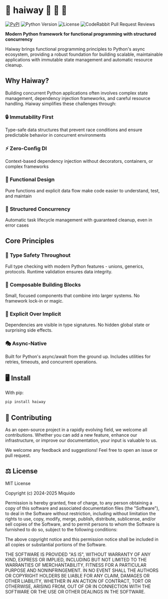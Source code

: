 # 🚗 haiway 🚕 🚚 🚙

[![PyPI](https://img.shields.io/pypi/v/haiway)](https://pypi.org/project/haiway/)
![Python Version](https://img.shields.io/badge/Python-3.12+-blue)
![License](https://img.shields.io/badge/License-MIT-green)
![CodeRabbit Pull Request Reviews](https://img.shields.io/coderabbit/prs/github/miquido/haiway?utm_source=oss&utm_medium=github&utm_campaign=miquido%2Fhaiway&labelColor=171717&color=FF570A&link=https%3A%2F%2Fcoderabbit.ai&label=CodeRabbit+Reviews)

**Modern Python framework for functional programming with structured concurrency**

Haiway brings functional programming principles to Python's async ecosystem, providing a robust foundation for building scalable, maintainable applications with immutable state management and automatic resource cleanup.

## Why Haiway?

Building concurrent Python applications often involves complex state management, dependency injection frameworks, and careful resource handling. Haiway simplifies these challenges through:

### 🔒 **Immutability First**
Type-safe data structures that prevent race conditions and ensure predictable behavior in concurrent environments

### ⚡ **Zero-Config DI**
Context-based dependency injection without decorators, containers, or complex frameworks

### 🎯 **Functional Design**
Pure functions and explicit data flow make code easier to understand, test, and maintain

### 🔄 **Structured Concurrency**
Automatic task lifecycle management with guaranteed cleanup, even in error cases

## Core Principles

### 🎯 **Type Safety Throughout**
Full type checking with modern Python features - unions, generics, protocols. Runtime validation ensures data integrity.

### 🧩 **Composable Building Blocks**
Small, focused components that combine into larger systems. No framework lock-in or magic.

### 🔄 **Explicit Over Implicit**
Dependencies are visible in type signatures. No hidden global state or surprising side effects.

### 🎭 **Async-Native**
Built for Python's async/await from the ground up. Includes utilities for retries, timeouts, and concurrent operations.

## 🖥️ Install

With pip:

```bash
pip install haiway
```

## 👷 Contributing

As an open-source project in a rapidly evolving field, we welcome all contributions. Whether you can add a new feature, enhance our infrastructure, or improve our documentation, your input is valuable to us.

We welcome any feedback and suggestions! Feel free to open an issue or pull request.

## ⚖️ License

MIT License

Copyright (c) 2024-2025 Miquido

Permission is hereby granted, free of charge, to any person obtaining a copy
of this software and associated documentation files (the "Software"), to deal
in the Software without restriction, including without limitation the rights
to use, copy, modify, merge, publish, distribute, sublicense, and/or sell
copies of the Software, and to permit persons to whom the Software is
furnished to do so, subject to the following conditions:

The above copyright notice and this permission notice shall be included in all
copies or substantial portions of the Software.

THE SOFTWARE IS PROVIDED "AS IS", WITHOUT WARRANTY OF ANY KIND, EXPRESS OR
IMPLIED, INCLUDING BUT NOT LIMITED TO THE WARRANTIES OF MERCHANTABILITY,
FITNESS FOR A PARTICULAR PURPOSE AND NONINFRINGEMENT. IN NO EVENT SHALL THE
AUTHORS OR COPYRIGHT HOLDERS BE LIABLE FOR ANY CLAIM, DAMAGES OR OTHER
LIABILITY, WHETHER IN AN ACTION OF CONTRACT, TORT OR OTHERWISE, ARISING FROM,
OUT OF OR IN CONNECTION WITH THE SOFTWARE OR THE USE OR OTHER DEALINGS IN THE
SOFTWARE.
